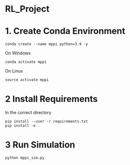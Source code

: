 # RL_Project


# 1. Create Conda Environment

  ```conda create --name mppi python=3.9 -y``` 
  
On Windows

  ```conda activate mppi``` 

On Linux 

  ```source activate mppi``` 

# 2 Install Requirements 

In the correct directory

    pip install --user -r requirements.txt
    pip install -e .
# 3 Run Simulation

    python mppi_sim.py
